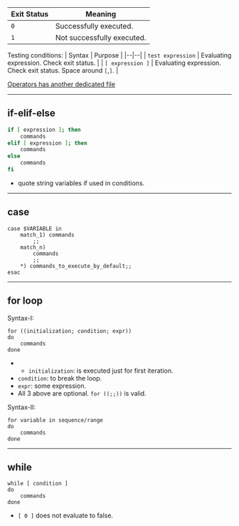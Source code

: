 | Exit Status | Meaning                    |
| ----------- | -------------------------- |
| `0`         | Successfully executed.     |
| `1`         | Not successfully executed. |

Testing conditions:
| Syntax | Purpose |
|--|--|
| `test expression` | Evaluating expression. Check exit status. |
| `[ expression ]` | Evaluating expression. Check exit status. Space around `[`,`]`. |

[Operators has another dedicated file](./Operators.md)

----
## if-elif-else
```bash
if [ expression ]; then
	commands
elif [ expression ]; then
	commands
else
	commands
fi
```

- quote string variables if used in conditions.

----
## case
```
case $VARIABLE in
	match_1) commands
		;;
	match_n) 
		commands
		;;
	*) commands_to_execute_by_default;;
esac
```


----
## for loop
Syntax-I:
```
for ((initialization; condition; expr))
do
	commands
done
```
- - `initialization`: is executed just for first iteration.
- `condition`: to break the loop.
- `expr`: some expression.
- All 3 above are optional. `for ((;;))` is valid.

Syntax-II:
```
for variable in sequence/range
do
	commands
done
```

----
## while
```
while [ condition ]
do
	commands
done
```
- `[ 0 ]` does not evaluate to false.
